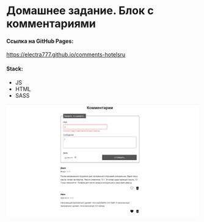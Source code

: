 # Домашнее задание. Блок с комментариями

#### Ссылка на GitHub Pages:

https://electra777.github.io/comments-hotelsru

#### Stack:

- JS
- HTML
- SASS

[<img src="./project.png">]()
